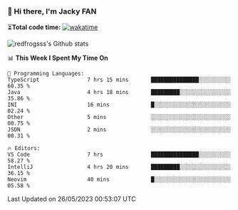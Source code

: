 ### 👋 Hi there, I'm Jacky FAN

⏳**Total code time:** [![wakatime](https://wakatime.com/badge/user/2cbd8003-b8b8-4565-92d7-ad9c23ff1846.svg)](https://wakatime.com/@2cbd8003-b8b8-4565-92d7-ad9c23ff1846)

<img src="https://github-readme-stats.vercel.app/api?username=redfrogsss&show_icons=true" alt="redfrogsss's Github stats"></img>

<!--START_SECTION:waka-->
📊 **This Week I Spent My Time On** 

```text
💬 Programming Languages: 
TypeScript               7 hrs 15 mins       ███████████████░░░░░░░░░░   60.35 % 
Java                     4 hrs 18 mins       █████████░░░░░░░░░░░░░░░░   35.86 % 
INI                      16 mins             █░░░░░░░░░░░░░░░░░░░░░░░░   02.24 % 
Other                    5 mins              ░░░░░░░░░░░░░░░░░░░░░░░░░   00.75 % 
JSON                     2 mins              ░░░░░░░░░░░░░░░░░░░░░░░░░   00.31 % 

🔥 Editors: 
VS Code                  7 hrs               ███████████████░░░░░░░░░░   58.27 % 
IntelliJ                 4 hrs 20 mins       █████████░░░░░░░░░░░░░░░░   36.15 % 
Neovim                   40 mins             █░░░░░░░░░░░░░░░░░░░░░░░░   05.58 % 
```


 Last Updated on 26/05/2023 00:53:07 UTC
<!--END_SECTION:waka-->
